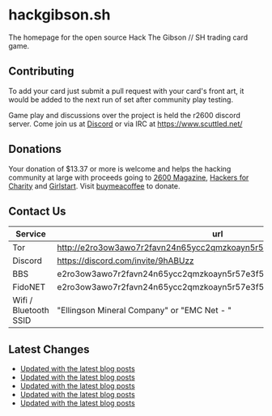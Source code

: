# hackgibson.sh
The homepage for the open source Hack The Gibson // SH trading card game.


## Contributing

To add your card just submit a pull request with your card's front art, it would be added to the next run of set after community play testing.

Game play and discussions over the project is held the r2600 discord server. Come join us at [Discord](https://discord.com/invite/9hABUzz) or via IRC at https://www.scuttled.net/


## Donations

Your donation of $13.37 or more is welcome and helps the hacking community at large with proceeds going to [2600 Magazine](https://2600.com/), [Hackers for Charity](https://hackersforcharity.org) and [Girlstart](https://girlstart.org).  Visit [buymeacoffee](https://www.buymeacoffee.com/hackgibson.sh) to donate.


## Contact Us

Service | url
-|-
Tor | http://e2ro3ow3awo7r2favn24n65ycc2qmzkoayn5r57e3f56nvjwdcgg32ad.onion
Discord | https://discord.com/invite/9hABUzz
BBS | e2ro3ow3awo7r2favn24n65ycc2qmzkoayn5r57e3f56nvjwdcgg32ad.onion:23
FidoNET | e2ro3ow3awo7r2favn24n65ycc2qmzkoayn5r57e3f56nvjwdcgg32ad.onion:24554
Wifi / Bluetooth SSID | "Ellingson Mineral Company" or "EMC Net - <fidonet address>"

## Latest Changes
<!-- BLOG-POST-LIST:START -->
- [Updated with the latest blog posts](https://github.com/DFW2600/hackgibson.sh/commit/ed5e1236c7f96e3c612bb4582fe69126aefad87a)
- [Updated with the latest blog posts](https://github.com/DFW2600/hackgibson.sh/commit/80ea0679481b3c6502fbbbbfbfc7f5c99b26987f)
- [Updated with the latest blog posts](https://github.com/DFW2600/hackgibson.sh/commit/9d8f3aa1dc04f18e0ed0d3248e5cfbe45b8a7529)
- [Updated with the latest blog posts](https://github.com/DFW2600/hackgibson.sh/commit/0aec7963fb16c9528bf301f11c9ac644fd4676cf)
- [Updated with the latest blog posts](https://github.com/DFW2600/hackgibson.sh/commit/7a29476ee98daa2089c931132c2c1b9a6a714488)
<!-- BLOG-POST-LIST:END -->
